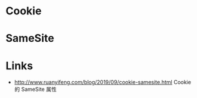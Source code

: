 # Cookie

# SameSite

# Links

- http://www.ruanyifeng.com/blog/2019/09/cookie-samesite.html Cookie 的 SameSite 属性
